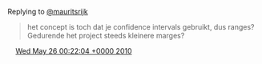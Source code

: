 Replying to [@mauritsrijk](https://twitter.com/mauritsrijk/status/14690283047)

> het concept is toch dat je confidence intervals gebruikt, dus ranges? Gedurende het project steeds kleinere marges?

<img src="../../media/tweet.ico" width="12" /> [Wed May 26 00:22:04 +0000 2010](https://twitter.com/DromerDenker/status/14727386195)